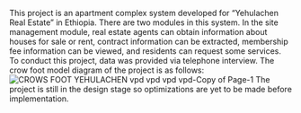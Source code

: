This project is an apartment complex system developed for “Yehulachen Real Estate” in Ethiopia. 
There are two modules in this system. In the site management module, real estate agents can obtain information about 
houses for sale or rent, contract information can be extracted, membership fee information can be viewed, and residents can request some services.
To conduct this project, data was provided via telephone interview. The crow foot model diagram of the project is as follows: 
![CROWS FOOT YEHULACHEN vpd vpd vpd vpd-Copy of Page-1](https://github.com/m3likaj/ERP-system/assets/46656178/31763ba2-0336-4ac9-8b1c-215210e4670e)
The project is still in the design stage so optimizations are yet to be made before implementation. 
